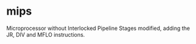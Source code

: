 # mips
 Microprocessor without Interlocked Pipeline Stages modified, adding the JR, DIV and MFLO instructions.

